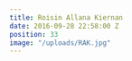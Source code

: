 ```yaml
---
title: Roisin Allana Kiernan
date: 2016-09-28 22:58:00 Z
position: 33
image: "/uploads/RAK.jpg"
---
```


